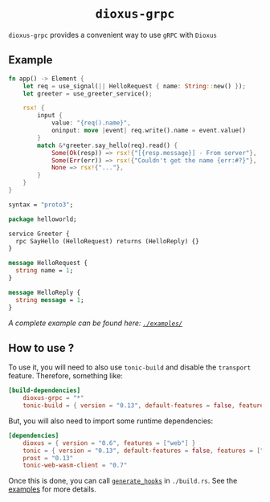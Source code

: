 <h1 align="center"> <code> dioxus-grpc </code> </h1>

`dioxus-grpc` provides a convenient way to use `gRPC` with `Dioxus`

## Example

```rs
fn app() -> Element {
    let req = use_signal(|| HelloRequest { name: String::new() });
    let greeter = use_greeter_service();

    rsx! {
        input {
            value: "{req().name}",
            oninput: move |event| req.write().name = event.value()
        }
        match &*greeter.say_hello(req).read() {
            Some(Ok(resp)) => rsx!{"[{resp.message}] - From server"},
            Some(Err(err)) => rsx!{"Couldn't get the name {err:#?}"},
            None => rsx!{"..."},
        }
    }
}
```

```proto
syntax = "proto3";

package helloworld;

service Greeter {
  rpc SayHello (HelloRequest) returns (HelloReply) {}
}

message HelloRequest {
  string name = 1;
}

message HelloReply {
  string message = 1;
}
```

_A complete example can be found here: [`./examples/`](https://github.com/tkr-sh/dioxus-grpc/blob/main/examples)_


## How to use ?

To use it, you will need to also use `tonic-build` and disable the `transport` feature. Therefore, something like:

```toml
[build-dependencies]
    dioxus-grpc = "*"
    tonic-build = { version = "0.13", default-features = false, features = ["prost"] }
```

But, you will also need to import some runtime dependencies:

```toml
[dependencies]
    dioxus = { version = "0.6", features = ["web"] }
    tonic = { version = "0.13", default-features = false, features = ["codegen", "prost"] }
    prost = "0.13"
    tonic-web-wasm-client = "0.7"
```

Once this is done, you can call [`generate_hooks`]() in `./build.rs`. See the [examples](https://github.com/tkr-sh/dioxus-grpc/blob/main/examples) for more details.

